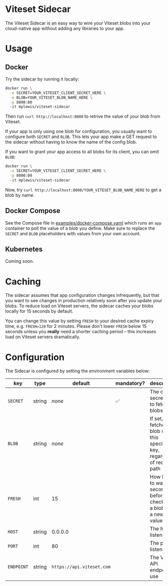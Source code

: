 # Viteset Sidecar

The Viteset Sidecar is an easy way to wire your Viteset blobs into your cloud-native app without adding any libraries to your app.

# Usage

## Docker

Try the sidecar by running it locally:

```sh
docker run \
  -e SECRET=YOUR_VITESET_CLIENT_SECRET_HERE \
  -e BLOB=YOUR_VITESET_BLOB_NAME_HERE \
  -p 8000:80
  -it mplewis/viteset-sidecar
```

Then run `curl http://localhost:8000` to retrive the value of your blob from Viteset.

If your app is only using one blob for configuration, you usually want to configure both `SECRET` and `BLOB`. This lets your app make a GET request to the sidecar without having to know the name of the config blob.

If you want to grant your app access to all blobs for its client, you can omit `BLOB`:

```sh
docker run \
  -e SECRET=YOUR_VITESET_CLIENT_SECRET_HERE \
  -p 8000:80
  -it mplewis/viteset-sidecar
```

Now, try `curl http://localhost:8000/YOUR_VITESET_BLOB_NAME_HERE` to get a blob by name.

## Docker Compose

See the Compose file in [examples/docker-compose.yaml](examples/docker-compose.yaml) which runs an `app` container to poll the value of a blob you define. Make sure to replace the `SECRET` and `BLOB` placeholders with values from your own account.

## Kubernetes

Coming soon.

# Caching

The sidecar assumes that app configuration changes infrequently, but that you want to see changes in production relatively soon after you update your blobs. To reduce load on Viteset servers, the sidecar caches your blobs locally for 15 seconds by default.

You can change this value by setting `FRESH` to your desired cache expiry time, e.g. `FRESH=120` for 2 minutes. Please don't lower `FRESH` below 15 seconds unless you **really** need a shorter caching period – this increases load on Viteset servers dramatically.

# Configuration

The Sidecar is configured by setting the environment variables below:

| key        | type   | default                   | mandatory?         | description                                                                      |
| ---------- | ------ | ------------------------- | ------------------ | -------------------------------------------------------------------------------- |
| `SECRET`   | string | _none_                    | :white_check_mark: | The client secret used to fetch blobs                                            |
| `BLOB`     | string | _none_                    |                    | If set, only fetches the blob with this specific key, regardless of request path |
| `FRESH`    | int    | 15                        |                    | How long to wait, in seconds, before checking if a blob has a new value          |
| `HOST`     | string | 0.0.0.0                   |                    | The host to listen on                                                            |
| `PORT`     | int    | 80                        |                    | The port to listen on                                                            |
| `ENDPOINT` | string | `https://api.viteset.com` |                    | The Viteset API endpoint to use                                                  |

